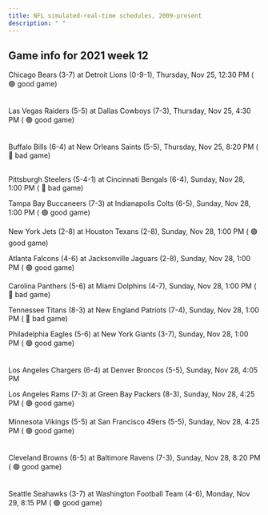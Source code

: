 ```yaml
---
title: NFL simulated-real-time schedules, 2009-present
description: " "
---
```


## Game info for 2021 week 12
Chicago Bears (3-7) at Detroit Lions (0-9-1), Thursday, Nov 25, 12:30 PM (	:green_circle: good game)

<br/>Las Vegas Raiders (5-5) at Dallas Cowboys (7-3), Thursday, Nov 25, 4:30 PM (	:green_circle: good game)

<br/>Buffalo Bills (6-4) at New Orleans Saints (5-5), Thursday, Nov 25, 8:20 PM (	:red_circle: bad game)

<br/>Pittsburgh Steelers (5-4-1) at Cincinnati Bengals (6-4), Sunday, Nov 28, 1:00 PM (	:red_circle: bad game)

Tampa Bay Buccaneers (7-3) at Indianapolis Colts (6-5), Sunday, Nov 28, 1:00 PM (	:green_circle: good game)

New York Jets (2-8) at Houston Texans (2-8), Sunday, Nov 28, 1:00 PM (	:green_circle: good game)

Atlanta Falcons (4-6) at Jacksonville Jaguars (2-8), Sunday, Nov 28, 1:00 PM (	:green_circle: good game)

Carolina Panthers (5-6) at Miami Dolphins (4-7), Sunday, Nov 28, 1:00 PM (	:red_circle: bad game)

Tennessee Titans (8-3) at New England Patriots (7-4), Sunday, Nov 28, 1:00 PM (	:red_circle: bad game)

Philadelphia Eagles (5-6) at New York Giants (3-7), Sunday, Nov 28, 1:00 PM (	:green_circle: good game)

<br/>Los Angeles Chargers (6-4) at Denver Broncos (5-5), Sunday, Nov 28, 4:05 PM

Los Angeles Rams (7-3) at Green Bay Packers (8-3), Sunday, Nov 28, 4:25 PM (	:green_circle: good game)

Minnesota Vikings (5-5) at San Francisco 49ers (5-5), Sunday, Nov 28, 4:25 PM (	:green_circle: good game)

<br/>Cleveland Browns (6-5) at Baltimore Ravens (7-3), Sunday, Nov 28, 8:20 PM (	:green_circle: good game)

<br/>Seattle Seahawks (3-7) at Washington Football Team (4-6), Monday, Nov 29, 8:15 PM (	:green_circle: good game)

